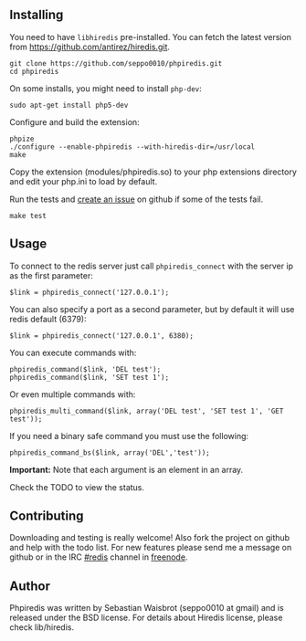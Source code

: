 Installing
----------
You need to have `libhiredis` pre-installed. You can fetch the latest version
from https://github.com/antirez/hiredis.git.

    git clone https://github.com/seppo0010/phpiredis.git
    cd phpiredis

On some installs, you might need to install `php-dev`:

    sudo apt-get install php5-dev

Configure and build the extension:

    phpize
    ./configure --enable-phpiredis --with-hiredis-dir=/usr/local
    make

Copy the extension (modules/phpiredis.so) to your php extensions directory and
edit your php.ini to load by default.

Run the tests and [create an issue][] on github if some of the tests fail.

    make test

  [create an issue]: http://github.com/seppo0010/phpiredis/issues

Usage
-----
To connect to the redis server just call `phpiredis_connect` with the server ip
as the first parameter:

    $link = phpiredis_connect('127.0.0.1');

You can also specify a port as a second parameter, but by default it will use
redis default (6379):

    $link = phpiredis_connect('127.0.0.1', 6380);

You can execute commands with:

    phpiredis_command($link, 'DEL test');
    phpiredis_command($link, 'SET test 1');

Or even multiple commands with:

    phpiredis_multi_command($link, array('DEL test', 'SET test 1', 'GET test'));

If you need a binary safe command you must use the following:

    phpiredis_command_bs($link, array('DEL','test'));

__Important:__ Note that each argument is an element in an array.

Check the TODO to view the status.

Contributing
------------
Downloading and testing is really welcome! Also fork the project on github and
help with the todo list. For new features please send me a message on github or
in the IRC [#redis][] channel in [freenode][].

  [#redis]: http://webchat.freenode.net/?channels=redis
  [freenode]: http://freenode.net/

Author
------
Phpiredis was written by Sebastian Waisbrot (seppo0010 at gmail) and is
released under the BSD license. For details about Hiredis license, please
check lib/hiredis.

